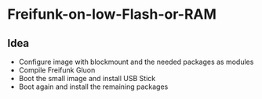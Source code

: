 # Freifunk-on-low-Flash-or-RAM

## Idea
* Configure image with blockmount and the needed packages as modules
* Compile Freifunk Gluon
* Boot the small image and install USB Stick
* Boot again and install the remaining packages
